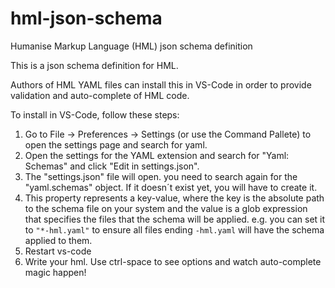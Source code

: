 # hml-json-schema
Humanise Markup Language (HML) json schema definition

This is a json schema definition for HML.

Authors of HML YAML files can install this in VS-Code in order to provide validation and auto-complete of HML code.

To install in VS-Code, follow these steps:
1. Go to File -> Preferences -> Settings (or use the Command Pallete) to open the settings page and search for yaml.
2. Open the settings for the YAML extension and search for "Yaml: Schemas" and click "Edit in settings.json".
3. The "settings.json" file will open. you need to search again for the "yaml.schemas" object. If it doesn´t exist yet, you will have to create it.
4. This property represents a key-value, where the key is the absolute path to the schema file on your system and the value is a glob expression that specifies the files that the schema will be applied. e.g. you can set it to `"*-hml.yaml"` to ensure all files ending `-hml.yaml` will have the schema applied to them.
5. Restart vs-code
6. Write your hml. Use ctrl-space to see options and watch auto-complete magic happen!
